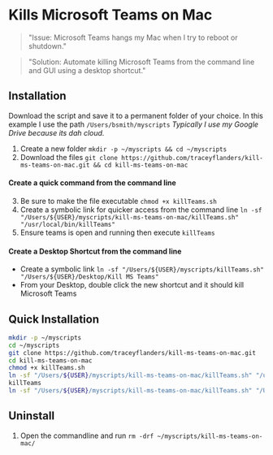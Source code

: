 Kills Microsoft Teams on Mac
======
> "Issue: Microsoft Teams hangs my Mac when I try to reboot or shutdown."

> "Solution: Automate killing Microsoft Teams from the command line and GUI using a desktop shortcut."

## Installation
Download the script and save it to a permanent folder of your choice. In this example I use the path ```/Users/bsmith/myscripts``` _Typically I use my Google Drive because its dah cloud._
1. Create a new folder ```mkdir -p ~/myscripts && cd ~/myscripts```
2. Download the files ```git clone https://github.com/traceyflanders/kill-ms-teams-on-mac.git && cd kill-ms-teams-on-mac```

#### Create a quick command from the command line
3. Be sure to make the file executable ```chmod +x killTeams.sh```
4. Create a symbolic link for quicker access from the command line ```ln -sf "/Users/${USER}/myscripts/kill-ms-teams-on-mac/killTeams.sh" "/usr/local/bin/killTeams"```
5. Ensure teams is open and running then execute ```killTeams```
#### Create a Desktop Shortcut from the command line
  - Create a symbolic link ```ln -sf "/Users/${USER}/myscripts/killTeams.sh" "/Users/${USER}/Desktop/Kill MS Teams"```
  - From your Desktop, double click the new shortcut and it should kill Microsoft Teams

## Quick Installation
``` bash
mkdir -p ~/myscripts
cd ~/myscripts
git clone https://github.com/traceyflanders/kill-ms-teams-on-mac.git
cd kill-ms-teams-on-mac
chmod +x killTeams.sh
ln -sf "/Users/${USER}/myscripts/kill-ms-teams-on-mac/killTeams.sh" "/usr/local/bin/killTeams"
killTeams
ln -sf "/Users/${USER}/myscripts/kill-ms-teams-on-mac/killTeams.sh" "/Users/${USER}/Desktop/Kill MS Teams"
```

## Uninstall
1. Open the commandline and run ```rm -drf ~/myscripts/kill-ms-teams-on-mac/```
